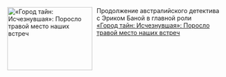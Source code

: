 <!--2025-02-11 10:15:28-->
<div class="yb">
  <div class="rss smaller1 kino_kino"><a href="https://www.kino-teatr.ru/kino/art/tv/7279/" title="«Город тайн: Исчезнувшая»: Поросло травой место наших встреч"><img src="https://www.kino-teatr.ru/art/9/7/7279/poster.jpg" width="196" height="147" align="left" hspace="5" style="margin: 0px 10px 0px 5px" alt="«Город тайн: Исчезнувшая»: Поросло травой место наших встреч"/></a>Продолжение австралийского детектива с Эриком Баной в главной роли <br><a class="light" href="https://www.kino-teatr.ru/kino/art/tv/7279/">«Город тайн: Исчезнувшая»: Поросло травой место наших встреч</a></div>
</div>
